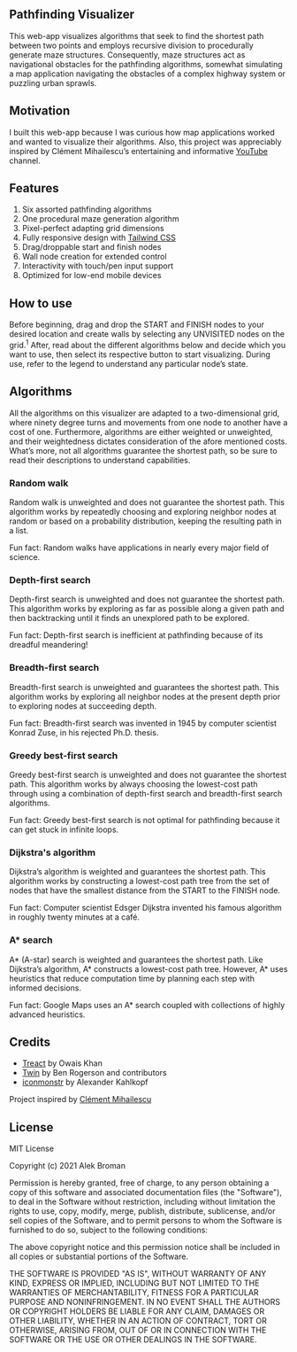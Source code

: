 ## Pathfinding Visualizer

This web-app visualizes algorithms that seek to find the shortest path between two points and employs recursive division to procedurally generate maze structures. Consequently, maze structures act as navigational obstacles for the pathfinding algorithms, somewhat simulating a map application navigating the obstacles of a complex highway system or puzzling urban sprawls.

## Motivation

I built this web-app because I was curious how map applications worked and wanted to visualize their algorithms. Also, this project was appreciably inspired by Clément Mihailescu’s entertaining and informative [YouTube](https://www.youtube.com/channel/UCaO6VoaYJv4kS-TQO_M-N_g) channel.

## Features

1.	Six assorted pathfinding algorithms
2.	One procedural maze generation algorithm
3.	Pixel-perfect adapting grid dimensions
4.	Fully responsive design with [Tailwind CSS](https://github.com/tailwindlabs/tailwindcss)
5.	Drag/droppable start and finish nodes
6.	Wall node creation for extended control
7.	Interactivity with touch/pen input support
8.	Optimized for low-end mobile devices

## How to use

Before beginning, drag and drop the START and FINISH nodes to your desired location and create walls by selecting any UNVISITED nodes on the grid.<sup>1</sup>  After, read about the different algorithms below and decide which you want to use, then select its respective button to start visualizing. During use, refer to the legend to understand any particular node’s state.

## Algorithms

All the algorithms on this visualizer are adapted to a two-dimensional grid, where ninety degree turns and movements from one node to another have a cost of one. Furthermore, algorithms are either weighted or unweighted, and their weightedness dictates consideration of the afore mentioned costs. What’s more, not all algorithms guarantee the shortest path, so be sure to read their descriptions to understand capabilities.

### Random walk

Random walk is unweighted and does not guarantee the shortest path. This algorithm works by repeatedly choosing and exploring neighbor nodes at random or based on a probability distribution, keeping the resulting path in a list.

Fun fact: Random walks have applications in nearly every major field of science.

### Depth-first search

Depth-first search is unweighted and does not guarantee the shortest path. This algorithm works by exploring as far as possible along a given path and then backtracking until it finds an unexplored path to be explored.

Fun fact: Depth-first search is inefficient at pathfinding because of its dreadful meandering!

### Breadth-first search

Breadth-first search is unweighted and guarantees the shortest path. This algorithm works by exploring all neighbor nodes at the present depth prior to exploring nodes at succeeding depth.

Fun fact: Breadth-first search was invented in 1945 by computer scientist Konrad Zuse, in his rejected Ph.D. thesis.

### Greedy best-first search

Greedy best-first search is unweighted and does not guarantee the shortest path. This algorithm works by always choosing the lowest-cost path through using a combination of depth-first search and breadth-first search algorithms. 

Fun fact: Greedy best-first search is not optimal for pathfinding because it can get stuck in infinite loops.

### Dijkstra's algorithm

Dijkstra’s algorithm is weighted and guarantees the shortest path. This algorithm works by constructing a lowest-cost path tree from the set of nodes that have the smallest distance from the START to the FINISH node.

Fun fact: Computer scientist Edsger Dijkstra invented his famous algorithm in roughly twenty minutes at a café.

### A* search

A* (A-star) search is weighted and guarantees the shortest path. Like Dijkstra’s algorithm, A* constructs a lowest-cost path tree. However, A* uses heuristics that reduce computation time by planning each step with informed decisions.

Fun fact: Google Maps uses an A* search coupled with collections of highly advanced heuristics.

## Credits

* [Treact](https://treact.owaiskhan.me) by Owais Khan
* [Twin](https://github.com/ben-rogerson/twin.macro) by Ben Rogerson and contributors
* [iconmonstr](https://iconmonstr.com) by Alexander Kahlkopf

Project inspired by [Clément Mihailescu](https://github.com/clementmihailescu)

## License

MIT License

Copyright (c) 2021 Alek Broman

Permission is hereby granted, free of charge, to any person obtaining a copy of this software and associated documentation files (the "Software"), to deal in the Software without restriction, including without limitation the rights to use, copy, modify, merge, publish, distribute, sublicense, and/or sell copies of the Software, and to permit persons to whom the Software is furnished to do so, subject to the following conditions:

The above copyright notice and this permission notice shall be included in all copies or substantial portions of the Software.

THE SOFTWARE IS PROVIDED "AS IS", WITHOUT WARRANTY OF ANY KIND, EXPRESS OR IMPLIED, INCLUDING BUT NOT LIMITED TO THE WARRANTIES OF MERCHANTABILITY, FITNESS FOR A PARTICULAR PURPOSE AND NONINFRINGEMENT. IN NO EVENT SHALL THE AUTHORS OR COPYRIGHT HOLDERS BE LIABLE FOR ANY CLAIM, DAMAGES OR OTHER LIABILITY, WHETHER IN AN ACTION OF CONTRACT, TORT OR OTHERWISE, ARISING FROM, OUT OF OR IN CONNECTION WITH THE SOFTWARE OR THE USE OR OTHER DEALINGS IN THE SOFTWARE.
